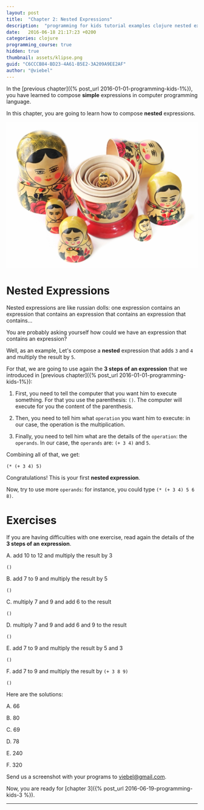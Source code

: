 ```yaml
---
layout: post
title:  "Chapter 2: Nested Expressions"
description:  "programming for kids tutorial examples clojure nested expressions"
date:   2016-06-18 21:17:23 +0200
categories: clojure
programming_course: true
hidden: true
thumbnail: assets/klipse.png
guid: "C6CCCB84-BD23-4A61-B5E2-3A209A9EE2AF"
author: "@viebel"
---
```



In the [previous chapter]({% post_url 2016-01-01-programming-kids-1%}), you have learned to compose **simple** expressions in computer programming language.

In this chapter, you are going to learn how to compose **nested** expressions.

![Russian Dolls](/assets/russian_dolls.jpg)

# Nested Expressions

Nested expressions are like russian dolls: one expression contains an expression that contains an expression that contains an expression that contains...

You are probably asking yourself how could we have an expression that contains an expression?

Well, as an example, Let's compose a **nested** expression that adds `3` and `4` and multiply the result by `5`.

For that, we are going to use again the **3 steps of an expression** that we introduced in [previous chapter]({% post_url 2016-01-01-programming-kids-1%}):

1. First, you need to tell the computer that you want him to execute something. For that you use the parenthesis: `()`. The computer will execute for you the content of the parenthesis.

2. Then, you need to tell him what `operation` you want him to execute: in our case, the operation is the multiplication.

3. Finally, you need to tell him what are the details of the `operation`: the `operands`. In our case, the `operands` are: `(+ 3 4)` and `5`.

Combining all of that, we get:

~~~klipse
(* (+ 3 4) 5)
~~~

Congratulations! This is your first **nested expression**.

Now, try to use more `operands`: for instance, you could type `(* (+ 3 4) 5 6 8)`.

# Exercises

If you are having difficulties with one exercise, read again the details of the **3 steps of an expression**.

A. add 10 to 12 and multiply the result by 3

~~~klipse
()
~~~

B. add 7 to 9 and multiply the result by 5

~~~klipse
()
~~~
C. multiply 7 and 9 and add 6 to the result

~~~klipse
()
~~~

D. multiply 7 and 9 and add 6 and 9 to the result

~~~klipse
()
~~~

E. add 7 to 9 and multiply the result by 5 and 3

~~~klipse
()
~~~

F. add 7 to 9 and multiply the result by `(+ 3 8 9)`

~~~klipse
()
~~~


Here are the solutions:

A. 66

B. 80

C. 69

D. 78

E. 240

F. 320


Send us a screenshot with your programs to [viebel@gmail.com](mailto:viebel@gmail.com?Subject=Chapter%202).

Now, you are ready for [chapter 3]({% post_url 2016-06-19-programming-kids-3 %}).

---
[app-url]: http://app.klipse.tech?blog=klipse
